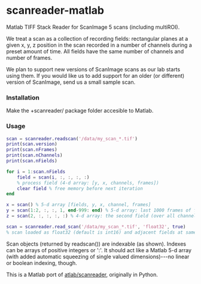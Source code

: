 # scanreader-matlab
Matlab TIFF Stack Reader for ScanImage 5 scans (including multiROI).

We treat a scan as a collection of recording fields: rectangular planes at a given x, y, z position in the scan recorded in a number of channels during a preset amount of time. All fields have the same number of channels and number of frames.

We plan to support new versions of ScanImage scans as our lab starts using them. If you would like us to add support for an older (or different) version of ScanImage, send us a small sample scan.

### Installation
Make the +scanreader/ package folder accesible to Matlab.

### Usage
```matlab
scan = scanreader.readscan('/data/my_scan_*.tif')
print(scan.version)
print(scan.nFrames)
print(scan.nChannels)
print(scan.nFields)

for i = 1:scan.nFields
    field = scan(i, :, :, :, :)
    % process field (4-d array: [y, x, channels, frames])
    clear field % free memory before next iteration
end

x = scan() % 5-d array [fields, y, x, channel, frames]
y = scan(1:2, :, :, 1, end-999: end) % 5-d array: last 1000 frames of first 2 fields on the first channel
z = scan(2, :, :, :, :) % 4-d array: the second field (over all channels and time)

scan = scanreader.read_scan('/data/my_scan_*.tif', 'float32', true)
% scan loaded as float32 (default is int16) and adjacent fields at same depth will be joined.
```
Scan objects (returned by readscan()) are indexable (as shown). Indexes can be arrays of positive integers or ':'. It should act like a Matlab 5-d array (with added automatic squeezing of single valued dimensions)---no linear or boolean indexing, though.

This is a Matlab port of [atlab/scanreader](https://github.com/atlab/scanreader), originally in Python.
